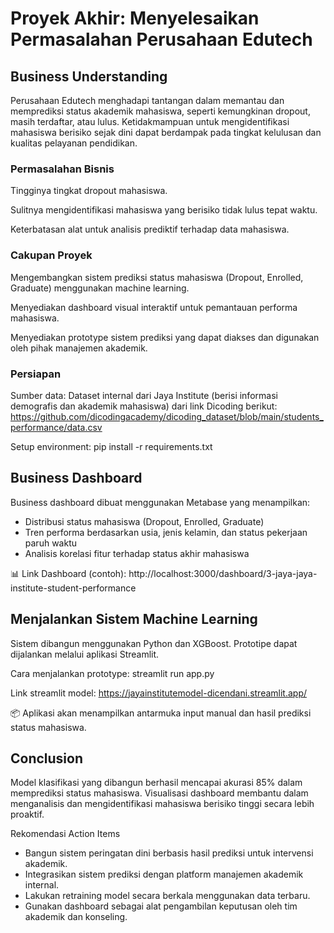 # Proyek Akhir: Menyelesaikan Permasalahan Perusahaan Edutech

## Business Understanding

Perusahaan Edutech menghadapi tantangan dalam memantau dan memprediksi status akademik mahasiswa, seperti kemungkinan dropout, masih terdaftar, atau lulus. Ketidakmampuan untuk mengidentifikasi mahasiswa berisiko sejak dini dapat berdampak pada tingkat kelulusan dan kualitas pelayanan pendidikan.

### Permasalahan Bisnis

Tingginya tingkat dropout mahasiswa.

Sulitnya mengidentifikasi mahasiswa yang berisiko tidak lulus tepat waktu.

Keterbatasan alat untuk analisis prediktif terhadap data mahasiswa.

### Cakupan Proyek

Mengembangkan sistem prediksi status mahasiswa (Dropout, Enrolled, Graduate) menggunakan machine learning.

Menyediakan dashboard visual interaktif untuk pemantauan performa mahasiswa.

Menyediakan prototype sistem prediksi yang dapat diakses dan digunakan oleh pihak manajemen akademik.

### Persiapan

Sumber data: Dataset internal dari Jaya Institute (berisi informasi demografis dan akademik mahasiswa) dari link Dicoding berikut: https://github.com/dicodingacademy/dicoding_dataset/blob/main/students_performance/data.csv

Setup environment:
pip install -r requirements.txt

## Business Dashboard

Business dashboard dibuat menggunakan Metabase yang menampilkan:

- Distribusi status mahasiswa (Dropout, Enrolled, Graduate)
- Tren performa berdasarkan usia, jenis kelamin, dan status pekerjaan paruh waktu
- Analisis korelasi fitur terhadap status akhir mahasiswa

📊 Link Dashboard (contoh): http://localhost:3000/dashboard/3-jaya-jaya-institute-student-performance

## Menjalankan Sistem Machine Learning

Sistem dibangun menggunakan Python dan XGBoost. Prototipe dapat dijalankan melalui aplikasi Streamlit.

Cara menjalankan prototype:
streamlit run app.py

Link streamlit model: https://jayainstitutemodel-dicendani.streamlit.app/

📦 Aplikasi akan menampilkan antarmuka input manual dan hasil prediksi status mahasiswa.

## Conclusion

Model klasifikasi yang dibangun berhasil mencapai akurasi 85% dalam memprediksi status mahasiswa. Visualisasi dashboard membantu dalam menganalisis dan mengidentifikasi mahasiswa berisiko tinggi secara lebih proaktif.

Rekomendasi Action Items
- Bangun sistem peringatan dini berbasis hasil prediksi untuk intervensi akademik.
- Integrasikan sistem prediksi dengan platform manajemen akademik internal.
- Lakukan retraining model secara berkala menggunakan data terbaru.
- Gunakan dashboard sebagai alat pengambilan keputusan oleh tim akademik dan konseling.

